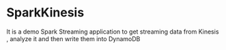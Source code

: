 # SparkKinesis

It is a demo Spark Streaming application to get streaming data from Kinesis , analyze it and then write them into DynamoDB

